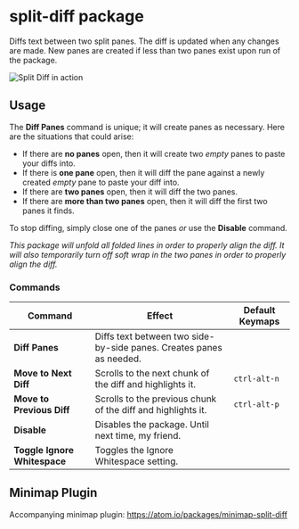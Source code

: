 # split-diff package

Diffs text between two split panes. The diff is updated when any changes are made. New panes are created if less than two panes exist upon run of the package.

![Split Diff in action](https://github.com/mupchrch/split-diff/raw/master/demo.gif)

## Usage

The **Diff Panes** command is unique; it will create panes as necessary. Here are the situations that could arise:

* If there are **no panes** open, then it will create two *empty* panes to paste your diffs into.
* If there is **one pane** open, then it will diff the pane against a newly created *empty* pane to paste your diff into.
* If there are **two panes** open, then it will diff the two panes.
* If there are **more than two panes** open, then it will diff the first two panes it finds.

To stop diffing, simply close one of the panes *or* use the **Disable** command.

*This package will unfold all folded lines in order to properly align the diff.*
*It will also temporarily turn off soft wrap in the two panes in order to properly align the diff.*

### Commands

| Command | Effect | Default Keymaps |
| ------- | ------ | --------------- |
| **Diff Panes** | Diffs text between two side-by-side panes. Creates panes as needed. |  |
| **Move to Next Diff** | Scrolls to the next chunk of the diff and highlights it. | `ctrl-alt-n` |
| **Move to Previous Diff** | Scrolls to the previous chunk of the diff and highlights it. | `ctrl-alt-p` |
| **Disable** | Disables the package. Until next time, my friend. |  |
| **Toggle Ignore Whitespace** | Toggles the Ignore Whitespace setting. |  |

## Minimap Plugin

Accompanying minimap plugin: https://atom.io/packages/minimap-split-diff

